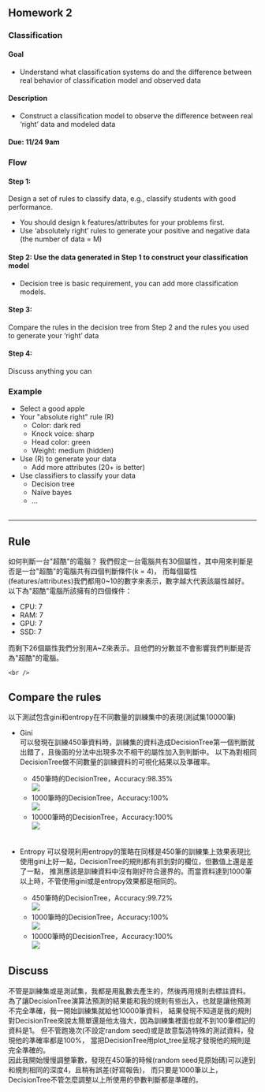 ## Homework 2  
### Classification   

#### Goal
* Understand what classification systems do and the 
difference between real behavior of classification model 
and observed data 
#### Description
* Construct a classification model to observe the 
difference between real ‘right’ data and modeled data
#### Due: 11/24 9am


### Flow 
#### Step 1: 
Design a set of rules to classify data, e.g., classify students with good performance.
* You should design k features/attributes for your problems first.
* Use ‘absolutely right’ rules to generate your positive and negative data (the number of data = M) 
#### Step 2: Use the data generated in Step 1 to construct your classification model 
* Decision tree is basic requirement, you can add more classification models.
#### Step 3: 
Compare the rules in the decision tree from Step 2 and the rules you used to generate your ‘right’ data 
#### Step 4: 
Discuss anything you can


### Example 
* Select a good apple 
* Your "absolute right" rule (R) 
    * Color: dark red 
    * Knock voice: sharp 
    * Head color: green 
    * Weight: medium (hidden) 
* Use (R) to generate your data 
    * Add more attributes (20+ is better) 
* Use classifiers to classify your data 
    * Decision tree 
    * Naïve bayes 
    * …
    <br />
---
## Rule
如何判斷一台"超酷"的電腦？
我們假定一台電腦共有30個屬性，其中用來判斷是否是一台"超酷"的電腦共有四個判斷條件(k = 4)，
而每個屬性(features/attributes)我們都用0~10的數字來表示，數字越大代表該屬性越好。
以下為"超酷"電腦所該擁有的四個條件：

* CPU: 7
* RAM: 7
* GPU: 7
* SSD: 7  

而剩下26個屬性我們分別用A~Z來表示。且他們的分數並不會影響我們判斷是否為"超酷"的電腦。
    
    <br />
    
## Compare the rules
以下測試包含gini和entropy在不同數量的訓練集中的表現(測試集10000筆)  

* Gini  
    可以發現在訓練450筆資料時，訓練集的資料造成DecisionTree第一個判斷就出錯了，且後面的分法中出現多次不相干的屬性加入到判斷中。
    以下為對相同DecisionTree做不同數量的訓練資料的可視化結果以及準確率。   
    
    * 450筆時的DecisionTree，Accuracy:98.35%  
        ![](res/DecisionTree_450.jpg)
    * 1000筆時的DecisionTree，Accuracy:100%  
        ![](res/DecisionTree_1000.jpg)
    * 10000筆時的DecisionTree，Accuracy:100%  
        ![](res/DecisionTree_10000.jpg)
    <br />
* Entropy
    可以發現利用entropy的策略在同樣是450筆的訓練集上效果表現比使用gini上好一點，DecisionTree的規則都有抓到對的欄位，但數值上還是差了一點，
    推測應該是訓練資料中沒有剛好符合邊界的。而當資料達到1000筆以上時，不管使用gini或是entropy效果都是相同的。  

    * 450筆時的DecisionTree，Accuracy:99.72%  
        ![](res/DecisionTree_450_entropy.jpg)
    * 1000筆時的DecisionTree，Accuracy:100%  
        ![](res/DecisionTree_1000_entropy.jpg)
    * 10000筆時的DecisionTree，Accuracy:100%  
        ![](res/DecisionTree_10000_entropy.jpg)



## Discuss
不管是訓練集或是測試集，我都是用亂數去產生的，然後再用規則去標註資料。  
為了讓DecisionTree演算法預測的結果能和我的規則有些出入，也就是讓他預測不完全準確，我一開始訓練集就給他10000筆資料，
結果發現不知道是我的規則對DecisionTree來說太簡單還是他太強大，因為訓練集裡面也就不到100筆標記的資料是1。
但不管跑幾次(不設定random seed)或是故意製造特殊的測試資料，發現他的準確率都是100%，
當把DecisionTree用plot_tree呈現才發現他的規則是完全準確的。  
因此我開始慢慢調整筆數，發現在450筆的時候(random seed見原始碼)可以達到和規則相同的深度4，且稍有誤差(好寫報告)，
而只要是1000筆以上，DecisionTree不管怎麼調整以上所使用的參數判斷都是準確的。



